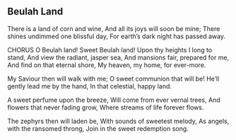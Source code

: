 ## Beulah Land

There is a land of corn and wine,
And all its joys will soon be mine;
There shines undimmed one blissful day,
For earth’s dark night has passed away. 

CHORUS
O Beulah land! Sweet Beulah land!
Upon thy heights I long to stand,
And view the radiant, jasper sea,
And mansions fair, prepared for me,
And find on that eternal shore,
My heaven, my home, for ever-more. 

My Saviour then will walk with me;
O sweet communion that will be!
He’ll gently lead me by the hand,
In that celestial, happy land. 

A sweet perfume upon the breeze,
Will come from ever vernal trees,
And flowers that never fading grow,
Where streams of life forever flows. 

The zephyrs then will laden be,
With sounds of sweetest melody,
As angels, with the ransomed throng,
Join in the sweet redemption song.